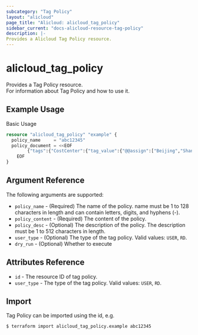 ```yaml
---
subcategory: "Tag Policy"
layout: "alicloud"
page_title: "Alicloud: alicloud_tag_policy"
sidebar_current: "docs-alicloud-resource-tag-policy"
description: |-
Provides a Alicloud Tag Policy resource.
---
```


# alicloud\_tag\_policy

Provides a Tag Policy resource.  
For information about Tag Policy and how to use it.

## Example Usage

Basic Usage

```terraform
resource "alicloud_tag_policy" "example" {
  policy_name     = "abc12345"
  policy_document = <<EOF
		{"tags":{"CostCenter":{"tag_value":{"@@assign":["Beijing","Shanghai"]},"tag_key":{"@@assign":"CostCenter"}}}}
    EOF
}
```
## Argument Reference

The following arguments are supported:

* `policy_name` - (Required) The name of the policy. name must be 1 to 128 characters in length and can contain letters, digits, and hyphens (-).
* `policy_content` - (Required) The content of the policy.
* `policy_desc` - (Optional) The description of the policy. The description must be 1 to 512 characters in length.
* `user_type` - (Optional) The type of the tag policy. Valid values: `USER`, `RD`.
* `dry_run` - (Optional) Whether to execute


## Attributes Reference

* `id` - The resource ID of tag policy.
* `user_type` - The type of the tag policy. Valid values: `USER`, `RD`.

## Import

Tag Policy can be imported using the id, e.g.

```shell
$ terraform import alicloud_tag_policy.example abc12345
```
